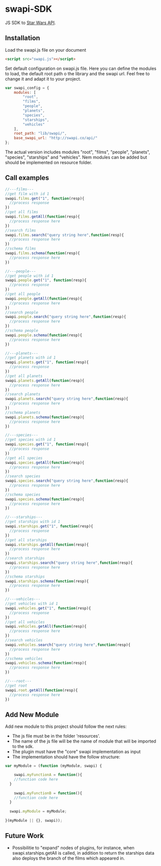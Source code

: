 # swapi-SDK
JS SDK to [Star Wars API](http://swapi.co/).

## Installation
Load the swapi.js file on your document
```html
<script src="swapi.js"></script>
```
Set default configuration on swapi.js file. Here you can define the modules to load, the default root path o the library and the swapi url. Feel free to change it and adapt it to your project.
```javascript
var swapi_config = {
	modules: [
        "root",
        "films",
        "people",
        "planets",
        "species",
        "starships",
        "vehicles"
    ],
	root_path: "lib/swapi/",
    base_swapi_url: "http://swapi.co/api/"
};
```
The actual version includes modules "root", "films", "people", "planets", "species", "starships" and "vehicles".
Nem modules can be added but should be implemented on resource folder.

## Call examples

```javascript
//---films---
//get film with id 1
swapi.films.get("1", function(resp){
  //process response
})
//get all films
swapi.films.getAll(function(resp){
  //process response here
})
//search films
swapi.films.search("query string here",function(resp){
  //process response here
})
//schema films
swapi.films.schema(function(resp){
  //process response here
})

//---people---
//get people with id 1
swapi.people.get("1", function(resp){
  //process response
})
//get all people
swapi.people.getAll(function(resp){
  //process response here
})
//search people
swapi.people.search("query string here",function(resp){
  //process response here
})
//schema people
swapi.people.schema(function(resp){
  //process response here
})

//---planets---
//get planets with id 1
swapi.planets.get("1", function(resp){
  //process response
})
//get all planets
swapi.planets.getAll(function(resp){
  //process response here
})
//search planets
swapi.planets.search("query string here",function(resp){
  //process response here
})
//schema planets
swapi.planets.schema(function(resp){
  //process response here
})

//---species---
//get species with id 1
swapi.species.get("1", function(resp){
  //process response
})
//get all species
swapi.species.getAll(function(resp){
  //process response here
})
//search species
swapi.species.search("query string here",function(resp){
  //process response here
})
//schema species
swapi.species.schema(function(resp){
  //process response here
})

//---starships---
//get starships with id 1
swapi.starships.get("1", function(resp){
  //process response
})
//get all starships
swapi.starships.getAll(function(resp){
  //process response here
})
//search starships
swapi.starships.search("query string here",function(resp){
  //process response here
})
//schema starships
swapi.starships.schema(function(resp){
  //process response here
})

//---vehicles---
//get vehicles with id 1
swapi.vehicles.get("1", function(resp){
  //process response
})
//get all vehicles
swapi.vehicles.getAll(function(resp){
  //process response here
})
//search vehicles
swapi.vehicles.search("query string here",function(resp){
  //process response here
})
//schema vehicles
swapi.vehicles.schema(function(resp){
  //process response here
})

//---root---
//get root
swapi.root.getAll(function(resp){
  //process response here
})

```

## Add New Module
Add new module to this project should follow the next rules:
* The js file must be in the folder 'resources'.
* The name of the js file will be the name of module that will be imported to the sdk.
* The plugin must have the "core" swapi implementation as input
* The implementation should have the follow structure:
```javascript
var myModule = (function (myModule, swapi) {

	swapi.myFunctionA = function(){
    //function code here
  }
  
	swapi.myFunctionB = function(){
    //function code here
  }
  
  swapi.myModule = myModule;
  
}(myModule || {}, swapi));
```

## Future Work

* Possibilitie to "expand" nodes of plugins, for instance, when swapi.starships.getAll is called, in addition to return the starships data also deploys the branch of the films which appeared in.


